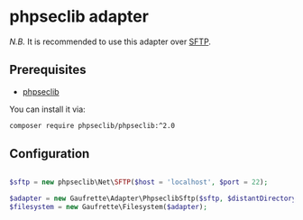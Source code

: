 # phpseclib adapter

*N.B.* It is recommended to use this adapter over [SFTP](doc/adapters/sftp.md).

## Prerequisites

* [phpseclib](https://github.com/phpseclib/phpseclib)

You can install it via:

```bash
composer require phpseclib/phpseclib:^2.0
```

## Configuration

```php

$sftp = new phpseclib\Net\SFTP($host = 'localhost', $port = 22);

$adapter = new Gaufrette\Adapter\PhpseclibSftp($sftp, $distantDirectory = null, $createDirectoryIfDoesntExist = false, $username = 'gaufrette', $password = 'gaufrette');
$filesystem = new Gaufrette\Filesystem($adapter);
```
